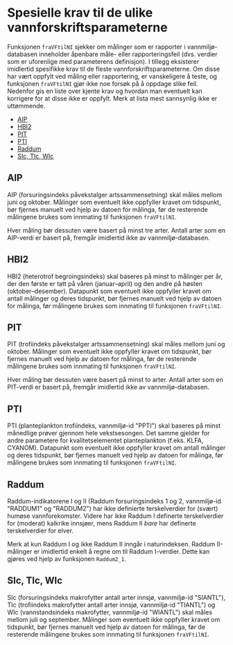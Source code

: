 # Spesielle krav til de ulike vannforskriftsparameterne

Funksjonen `fraVFtilNI` sjekker om målinger som er rapporter i vannmiljø-databasen inneholder åpenbare måle- eller rapporteringsfeil (dvs. verdier som er uforenlige med parameterens definisjon). 
I tillegg eksisterer imidlertid spesifikke krav til de fleste vannforskriftsparameterne. 
Om disse har vært oppfylt ved måling eller rapportering, er vanskeligere å teste, og funksjonen `fraVFtilNI` gjør ikke noe forsøk på å oppdage slike feil.
Nedenfor gis en liste over kjente krav og hvordan man eventuelt kan korrigere for at disse ikke er oppfylt.
Merk at lista mest sannsynlig ikke er uttømmende.

-   <a href="#aip" id="toc-aip">AIP</a>
-   <a href="#hbi2" id="toc-hbi2">HBI2</a>
-   <a href="#pit" id="toc-pit">PIT</a>
-   <a href="#pti" id="toc-pti">PTI</a>
-   <a href="#raddum" id="toc-raddum">Raddum</a>
-   <a href="#sic-tic-wic" id="toc-sic-tic-wic">SIc, TIc, WIc</a>


## AIP

AIP (forsuringsindeks påvekstalger artssammensetning) skal måles mellom juni og oktober.
Målinger som eventuelt ikke oppfyller kravet om tidspunkt, bør fjernes manuelt ved hjelp av datoen for målinga, før de resterende målingene brukes som innmating til funksjonen `fraVFtilNI`.

Hver måling bør dessuten være basert på minst tre arter.
Antall arter som en AIP-verdi er basert på, fremgår imidlertid ikke av vannmiljø-databasen.


## HBI2

HBI2 (heterotrof begroingsindeks) skal baseres på minst to målinger per år, der den første er tatt på våren (januar–april) og den andre på høsten (oktober–desember). 
Datapunkt som eventuelt ikke oppfyller kravet om antall målinger og deres tidspunkt, bør fjernes manuelt ved hjelp av datoen for målinga, før målingene brukes som innmating til funksjonen `fraVFtilNI`.


## PIT

PIT (trofiindeks påvekstalger artssammensetning) skal måles mellom juni og oktober.
Målinger som eventuelt ikke oppfyller kravet om tidspunkt, bør fjernes manuelt ved hjelp av datoen for målinga, før de resterende målingene brukes som innmating til funksjonen `fraVFtilNI`.

Hver måling bør dessuten være basert på minst to arter.
Antall arter som en PIT-verdi er basert på, fremgår imidlertid ikke av vannmiljø-databasen.


## PTI

PTI (planteplankton trofiindeks, vannmiljø-id "PPTI") skal baseres på minst månedlige prøver gjennom hele vekstsesongen. 
Det samme gjelder for andre parametere for kvalitetselementet planteplankton (f.eks. KLFA, CYANOM).
Datapunkt som eventuelt ikke oppfyller kravet om antall målinger og deres tidspunkt, bør fjernes manuelt ved hjelp av datoen for målinga, før målingene brukes som innmating til funksjonen `fraVFtilNI`.


## Raddum

Raddum-indikatorene I og II (Raddum forsuringsindeks 1 og 2, vannmiljø-id "RADDUM1" og "RADDUM2") har ikke definierte terskelverdier for (svært) humøse vannforekomster. 
Videre har ikke Raddum I definerte terskelverdier for (moderat) kalkrike innsjøer, mens Raddum II _bare_ har definerte terskelverdier for elver.

Merk at kun Raddum I og ikke Raddum II inngår i naturindeksen.
Raddum II-målinger er imidlertid enkelt å regne om til Raddum I-verdier.
Dette kan gjøres ved hjelp av funksjonen `Raddum2_1`.


## SIc, TIc, WIc

SIc (forsuringsindeks makrofytter antall arter innsjø, vannmiljø-id "SIANTL"), TIc (trofiindeks makrofytter antall arter innsjø, vannmiljø-id "TIANTL") og WIc (vannstandsindeks makrofytter, vannmiljø-id "WIANTL") skal måles mellom juli og september.
Målinger som eventuelt ikke oppfyller kravet om tidspunkt, bør fjernes manuelt ved hjelp av datoen for målinga, før de resterende målingene brukes som innmating til funksjonen `fraVFtilNI`.


